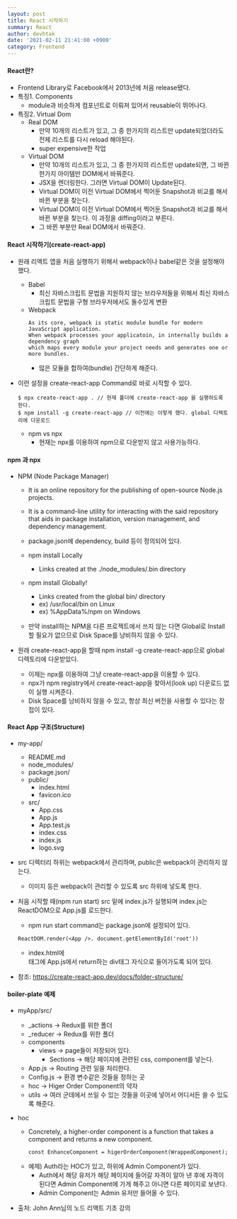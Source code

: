```yaml
---
layout: post
title: React 시작하기
summary: React
author: devhtak
date: '2021-02-11 21:41:00 +0900'
category: Frontend
---
```


#### React란?

- Frontend Library로 Facebook에서 2013년에 처음 release됐다.
- 특징1. Components
  - module과 비슷하게 컴포넌트로 이뤄져 있어서 reusable이 뛰어나다.
- 특징2. Virtual Dom
  - Real DOM
    - 만약 10개의 리스트가 있고, 그 중 한가지의 리스트만 update되었더라도 전체 리스트를 다시 reload 해야된다.
    - super expensive한 작업
  - Virtual DOM
    - 만약 10개의 리스트가 있고, 그 중 한가지의 리스트만 update되면, 그 바뀐 한가지 아이템만 DOM에서 바꿔준다.
    - JSX을 렌더링한다. 그러면 Virtual DOM이 Update된다.
    - Virtual DOM이 이전 Virtual DOM에서 찍어둔 Snapshot과 비교를 해서 바뀐 부분을 찾는다.
    - Virtual DOM이 이전 Virtual DOM에서 찍어둔 Snapshot과 비교를 해서 바뀐 부분을 찾는다. 이 과정을 diffing이라고 부른다.
    - 그 바뀐 부분만 Real DOM에서 바꿔준다.

#### React 시작하기(create-react-app)

- 원래 리액트 앱을 처음 실행하기 위해서 webpack이나 babel같은 것을 설정해야 했다.
  - Babel
    - 최신 자바스크립트 문법을 지원하지 않는 브라우저들을 위해서 최신 자바스크립트 문법을 구형 브라우저에서도 돌수있게 변환
  - Webpack
    ```
    As its core, webpack is static module bundle for modern JavaScript application.
    When webpack processes your applicatoin, in internally builds a dependency graph 
    which maps every module your project needs and generates one or more bundles.
    ```
    - 많은 모듈을 합하여(bundle) 간단하게 해준다.

- 이런 설정을 create-react-app Command로 바로 시작할 수 있다.
  ```
  $ npx create-react-app . // 현재 폴더에 create-react-app 을 실행하도록 한다.
  $ npm install -g create-react-app // 이전에는 이렇게 했다. global 디렉토리에 다운로드
  ```
  - npm vs npx
    - 현재는 npx를 이용하여 npm으로 다운받지 않고 사용가능하다.
    
#### npm 과 npx

- NPM (Node Package Manager)
  - It is an online repository for the publishing of open-source Node.js projects.
  - It is a command-line utility for interacting with the said repository that aids in package installation, version management, and dependency management.
  - package.json에 dependency, build 등이 정의되어 있다.
  
  - npm install Locally
    - Links created at the ./node_modules/.bin directory
    
  - npm install Globally!
    - Links created from the global bin/ directory
    - ex) /usr/local/bin on Linux
    - ex) %AppData%/npm on Windows
  
  - 만약 install하는 NPM을 다른 프로젝트에서 쓰지 않는 다면 Global로 Install할 필요가 없으므로 Disk Space를 낭비하지 않을 수 있다.

- 원래 create-react-app을 할때 npm install -g create-react-app으로 global 디렉토리에 다운받았다.
  - 이제는 npx를 이용하여 그냥 create-react-app을 이용할 수 있다.
  - npx가 npm registry에서 create-react-app을 찾아서(look up) 다운로드 없이 실행 시켜준다.
  - Disk Space를 낭비하지 않을 수 있고, 항상 최신 버전을 사용할 수 있다는 장접이 있다.
  
#### React App 구조(Structure)

- my-app/
  - README.md
  - node_modules/
  - package.json/
  - public/
    - index.html
    - favicon.ico
  - src/
    - App.css
    - App.js
    - App.test.js
    - index.css
    - index.js
    - logo.svg
  
- src 디렉터리 하위는 webpack에서 관리하며, public은 webpack이 관리하지 않는다.
  - 이미지 등은 webpack이 관리할 수 있도록 src 하위에 넣도록 한다.
  
- 처음 시작할 때(npm run start) src 밑에 index.js가 실행되며 index.js는 ReactDOM으로 App.js를 로드한다.
  - npm run start command는 package.json에 설정되어 있다.
  ```
  ReactDOM.render(<App />. document.getElementById('root'))
  ```
    - index.html에 <div id="root"></div> 태그에 App.js에서 return하는 div태그 자식으로 들어가도록 되어 있다.

- 참조: https://create-react-app.dev/docs/folder-structure/

#### boiler-plate 예제

- myApp/src/
  - _actions -> Redux를 위한 폴더 
  - _reducer -> Redux를 위한 폴더
  - components
    - views -> page들이 저장되어 있다.
      - Sections -> 해당 페이지에 관련된 css, component를 넣는다.
  - App.js -> Routing 관련 일을 처리한다.
  - Config.js -> 환경 변수같은 것들을 정하는 곳
  - hoc -> Higer Order Component의 약자
  - utils -> 여러 군데에서 쓰일 수 있는 것들을 이곳에 넣어서 어디서든 쓸 수 있도록 해준다.
  
- hoc
  - Concretely, a higher-order component is a function that takes a component and returns a new component.
    ```
    const EnhanceComponent = higerOrderComponent(WrappedComponent);
    ```
  - 예제) Auth라는 HOC가 있고, 하위에 Admin Component가 있다.
    - Auth에서 해당 유저가 해당 페이지에 들어갈 자격이 알아 낸 후에 자격이 된다면 Admin Component에 가게 해주고 아니면 다른 페이지로 보낸다.
    - Admin Component는 Admin 유저만 들어올 수 있다.
    
- 출처: John Ann님의 노드 리액트 기초 강의
